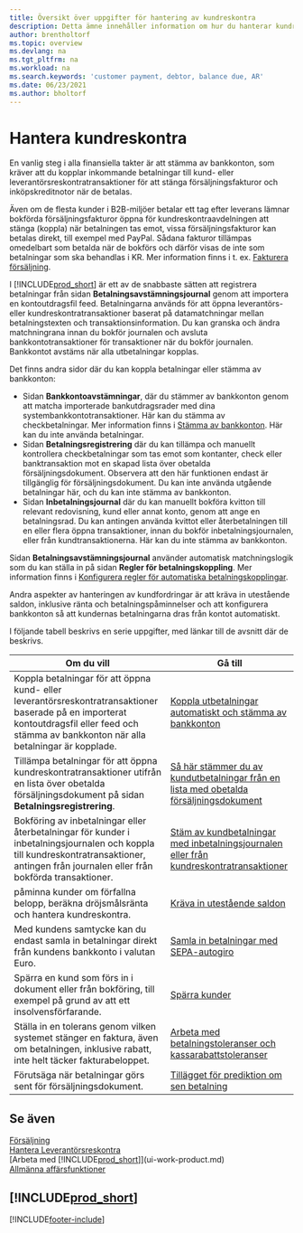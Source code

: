 ```yaml
---
title: Översikt över uppgifter för hantering av kundreskontra
description: Detta ämne innehåller information om hur du hanterar kundreskontra och kopplar betalningar till kund- eller leverantörstransaktioner.
author: brentholtorf
ms.topic: overview
ms.devlang: na
ms.tgt_pltfrm: na
ms.workload: na
ms.search.keywords: 'customer payment, debtor, balance due, AR'
ms.date: 06/23/2021
ms.author: bholtorf
---
```

# Hantera kundreskontra

En vanlig steg i alla finansiella takter är att stämma av bankkonton, som kräver att du kopplar inkommande betalningar till kund- eller leverantörsreskontratransaktioner för att stänga försäljningsfakturor och inköpskreditnotor när de betalas.

Även om de flesta kunder i B2B-miljöer betalar ett tag efter leverans lämnar bokförda försäljningsfakturor öppna för kundreskontraavdelningen att stänga (koppla) när betalningen tas emot, vissa försäljningsfakturor kan betalas direkt, till exempel med PayPal. Sådana fakturor tillämpas omedelbart som betalda när de bokförs och därför visas de inte som betalningar som ska behandlas i KR. Mer information finns i t. ex. [Fakturera försäljning](sales-how-invoice-sales.md).  

I [!INCLUDE[prod_short](includes/prod_short.md)] är ett av de snabbaste sätten att registrera betalningar från sidan **Betalningsavstämningsjournal** genom att importera en kontoutdragsfil feed. Betalningarna används för att öppna leverantörs- eller kundreskontratransaktioner baserat på datamatchningar mellan betalningstexten och transaktionsinformation. Du kan granska och ändra matchningrana innan du bokför journalen och avsluta bankkontotransaktioner för transaktioner när du bokför journalen. Bankkontot avstäms när alla utbetalningar kopplas.

Det finns andra sidor där du kan koppla betalningar eller stämma av bankkonton:

* Sidan **Bankkontoavstämningar**, där du stämmer av bankkonton genom att matcha importerade bankutdragsrader med dina systembankkontotransaktioner. Här kan du stämma av checkbetalningar. Mer information finns i [Stämma av bankkonton](bank-how-reconcile-bank-accounts-separately.md). Här kan du inte använda betalningar.
* Sidan **Betalningsregistrering** där du kan tillämpa och manuellt kontrollera checkbetalningar som tas emot som kontanter, check eller banktransaktion mot en skapad lista över obetalda försäljningsdokument. Observera att den här funktionen endast är tillgänglig för försäljningsdokument. Du kan inte använda utgående betalningar här, och du kan inte stämma av bankkonton.
* Sidan **Inbetalningsjournal** där du kan manuellt bokföra kvitton till relevant redovisning, kund eller annat konto, genom att ange en betalningsrad. Du kan antingen använda kvittot eller återbetalningen till en eller flera öppna transaktioner, innan du bokför inbetalningsjournalen, eller från kundtransaktionerna. Här kan du inte stämma av bankkonton.

Sidan **Betalningsavstämningsjournal** använder automatisk matchningslogik som du kan ställa in på sidan **Regler för betalningskoppling**. Mer information finns i [Konfigurera regler för automatiska betalningskopplingar](receivables-how-set-up-payment-application-rules.md).  

Andra aspekter av hanteringen av kundfordringar är att kräva in utestående saldon, inklusive ränta och betalningspåminnelser och att konfigurera bankkonton så att kundernas betalningarna dras från kontot automatiskt.

I följande tabell beskrivs en serie uppgifter, med länkar till de avsnitt där de beskrivs.  

| Om du vill | Gå till |
| --- | --- |
| Koppla betalningar för att öppna kund- eller leverantörsreskontratransaktioner baserade på en importerat kontoutdragsfil eller feed och stämma av bankkonton när alla betalningar är kopplade. |[Koppla utbetalningar automatiskt och stämma av bankkonton](receivables-apply-payments-auto-reconcile-bank-accounts.md) |
| Tillämpa betalningar för att öppna kundreskontratransaktioner utifrån en lista över obetalda försäljningsdokument på sidan **Betalningsregistrering**. |[Så här stämmer du av kundutbetalningar från en lista med obetalda försäljningsdokument](receivables-how-reconcile-customer-payments-list-unpaid-sales-documents.md) |
| Bokföring av inbetalningar eller återbetalningar för kunder i inbetalningsjournalen och koppla till kundreskontratransaktioner, antingen från journalen eller från bokförda transaktioner. |[Stäm av kundbetalningar med inbetalningsjournalen eller från kundreskontratransaktioner](receivables-how-apply-sales-transactions-manually.md) |
| påminna kunder om förfallna belopp, beräkna dröjsmålsränta och hantera kundreskontra. |[Kräva in utestående saldon](receivables-collect-outstanding-balances.md) |
|Med kundens samtycke kan du endast samla in betalningar direkt från kundens bankkonto i valutan Euro.|[Samla in betalningar med SEPA-autogiro](finance-collect-payments-with-sepa-direct-debit.md)|
|Spärra en kund som förs in i dokument eller från bokföring, till exempel på grund av att ett insolvensförfarande.|[Spärra kunder](receivables-how-block-customers.md)|
|Ställa in en tolerans genom vilken systemet stänger en faktura, även om betalningen, inklusive rabatt, inte helt täcker fakturabeloppet.|[Arbeta med betalningstoleranser och kassarabattstoleranser](finance-payment-tolerance-and-payment-discount-tolerance.md)|
| Förutsäga när betalningar görs sent för försäljningsdokument. | [Tillägget för prediktion om sen betalning](ui-extensions-late-payment-prediction.md) |

## Se även
[Försäljning](sales-manage-sales.md)  
[Hantera Leverantörsreskontra](payables-manage-payables.md)  
[Arbeta med [!INCLUDE[prod_short](includes/prod_short.md)]](ui-work-product.md)  
[Allmänna affärsfunktioner](ui-across-business-areas.md)

## [!INCLUDE[prod_short](includes/free_trial_md.md)]  


[!INCLUDE[footer-include](includes/footer-banner.md)]
